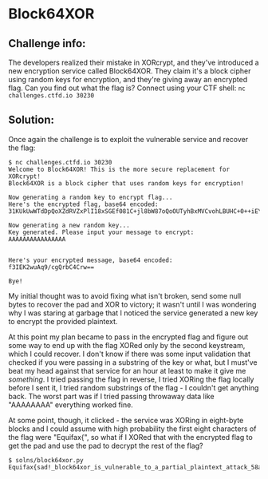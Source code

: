 Block64XOR
==========

## Challenge info:

The developers realized their mistake in XORcrypt, and they've introduced a new encryption service called Block64XOR. They claim it's a block cipher using random keys for encryption, and they're giving away an encrypted flag. Can you find out what the flag is?
Connect using your CTF shell: `nc challenges.ctfd.io 30230`

## Solution:

Once again the challenge is to exploit the vulnerable service and recover the flag:
```
$ nc challenges.ctfd.io 30230
Welcome to Block64XOR! This is the more secure replacement for XORcrypt!
Block64XOR is a block cipher that uses random keys for encryption!

Now generating a random key to encrypt flag...
Here's the encrypted flag, base64 encoded:
31KUkUwWTdDpQoXZdRVZxPlI18xSGEf081C+jl8bW87oQoOUTyhBxMVCvohLBUHC+0++iEYWXMXuRpmMdRZB3/tAiqcfT1TK/hDThQ==

Now generating a new random key...
Key generated. Please input your message to encrypt:
AAAAAAAAAAAAAAAA


Here's your encrypted message, base64 encoded:
f3IEK2wuAq9/cgQrbC4Crw==

Bye!
```
My initial thought was to avoid fixing what isn't broken, send some null bytes to recover the pad and XOR to victory; it wasn't until I was wondering why I was staring at garbage that I noticed the service generated a new key to encrypt the provided plaintext.

At this point my plan became to pass in the encrypted flag and figure out some way to end up with the flag XORed only by the second keystream, which I could recover. I don't know if there was some input validation that checked if you were passing in a substring of the key or what, but I must've beat my head against that service for an hour at least to make it give me _something_.  I tried passing the flag in reverse, I tried XORing the flag locally before I sent it, I tried random substrings of the flag - I couldn't get anything back. The worst part was if I tried passing throwaway data like "AAAAAAAA" everything worked fine.

At some point, though, it clicked - the service was XORing in eight-byte blocks and I could assume with high probability the first eight characters of the flag were "Equifax{", so what if I XORed that with the encrypted flag to get the pad and use the pad to decrypt the rest of the flag? 

```
$ solns/block64xor.py 
Equifax{sad!_block64xor_is_vulnerable_to_a_partial_plaintext_attack_58aad32}
```
